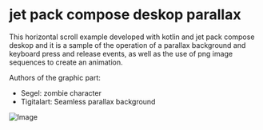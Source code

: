 # jet pack compose deskop parallax

This horizontal scroll example developed with kotlin and jet pack compose deskop and it is a sample of the operation of a parallax background and keyboard press and release events, as well as the use of png image sequences to create an animation.

Authors of the graphic part:
- Segel:  zombie character
- Tigitalart: Seamless parallax background

![Image](https://github.com/PedroGM80/T_Desktop_parallax/blob/master/demo.gif?raw=true "Demo")
